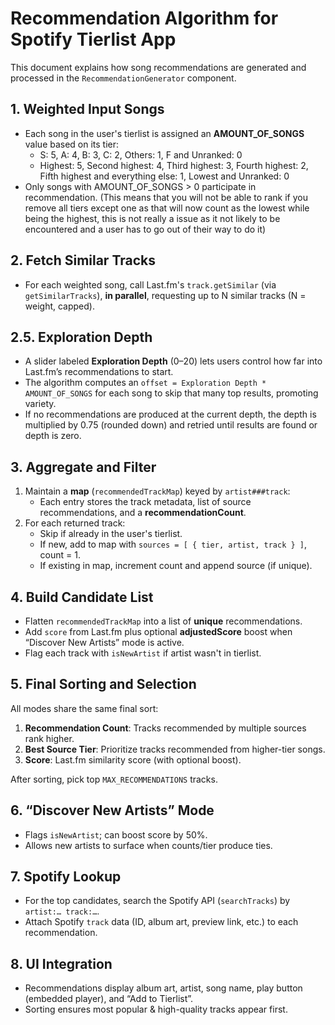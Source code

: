 # Recommendation Algorithm for Spotify Tierlist App

This document explains how song recommendations are generated and processed in the `RecommendationGenerator` component.

## 1. Weighted Input Songs
- Each song in the user's tierlist is assigned an **AMOUNT_OF_SONGS** value based on its tier:
  - S: 5, A: 4, B: 3, C: 2, Others: 1, F and Unranked: 0
  - Highest: 5, Second highest: 4, Third highest: 3, Fourth highest: 2, Fifth highest and everything else: 1, Lowest and Unranked: 0
- Only songs with AMOUNT_OF_SONGS > 0 participate in recommendation. (This means that you will not be able to rank if you remove all tiers except one as that will now count as the lowest while being the highest, this is not really a issue as it not likely to be encountered and a user has to go out of their way to do it)

## 2. Fetch Similar Tracks
- For each weighted song, call Last.fm's `track.getSimilar` (via `getSimilarTracks`), **in parallel**, requesting up to N similar tracks (N = weight, capped).

## 2.5. Exploration Depth
- A slider labeled **Exploration Depth** (0–20) lets users control how far into Last.fm’s recommendations to start.
- The algorithm computes an `offset = Exploration Depth * AMOUNT_OF_SONGS` for each song to skip that many top results, promoting variety.
- If no recommendations are produced at the current depth, the depth is multiplied by 0.75 (rounded down) and retried until results are found or depth is zero.

## 3. Aggregate and Filter
1. Maintain a **map** (`recommendedTrackMap`) keyed by `artist###track`:
   - Each entry stores the track metadata, list of source recommendations, and a **recommendationCount**.
2. For each returned track:
   - Skip if already in the user's tierlist.
   - If new, add to map with `sources = [ { tier, artist, track } ]`, count = 1.
   - If existing in map, increment count and append source (if unique).

## 4. Build Candidate List
- Flatten `recommendedTrackMap` into a list of **unique** recommendations.
- Add `score` from Last.fm plus optional **adjustedScore** boost when “Discover New Artists” mode is active.
- Flag each track with `isNewArtist` if artist wasn't in tierlist.

## 5. Final Sorting and Selection
All modes share the same final sort:
1. **Recommendation Count**: Tracks recommended by multiple sources rank higher.
2. **Best Source Tier**: Prioritize tracks recommended from higher-tier songs.
3. **Score**: Last.fm similarity score (with optional boost).

After sorting, pick top `MAX_RECOMMENDATIONS` tracks.

## 6. “Discover New Artists” Mode
- Flags `isNewArtist`; can boost score by 50%.
- Allows new artists to surface when counts/tier produce ties.

## 7. Spotify Lookup
- For the top candidates, search the Spotify API (`searchTracks`) by `artist:… track:…`.
- Attach Spotify `track` data (ID, album art, preview link, etc.) to each recommendation.

## 8. UI Integration
- Recommendations display album art, artist, song name, play button (embedded player), and “Add to Tierlist”.
- Sorting ensures most popular & high-quality tracks appear first.
